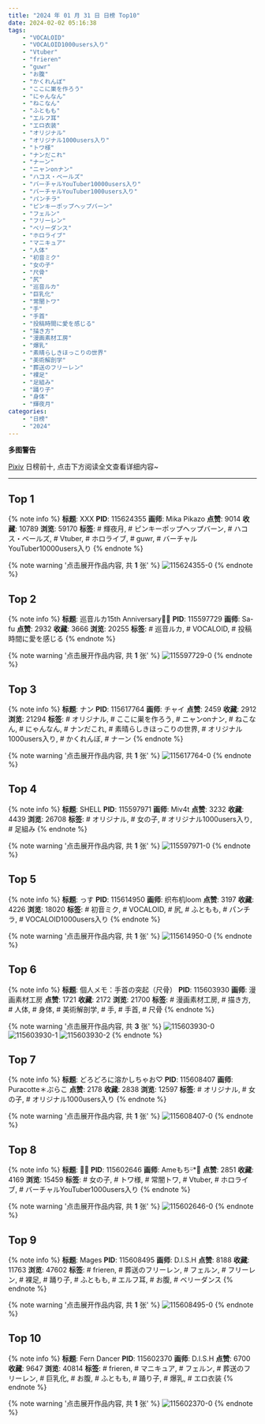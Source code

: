 ```yaml
---
title: "2024 年 01 月 31 日 日榜 Top10"
date: 2024-02-02 05:16:38
tags:
    - "VOCALOID"
    - "VOCALOID1000users入り"
    - "Vtuber"
    - "frieren"
    - "guwr"
    - "お腹"
    - "かくれんぼ"
    - "ここに巣を作ろう"
    - "にゃんなん"
    - "ねこなん"
    - "ふともも"
    - "エルフ耳"
    - "エロ衣装"
    - "オリジナル"
    - "オリジナル1000users入り"
    - "トワ様"
    - "ナンだこれ"
    - "ナーン"
    - "ニャンonナン"
    - "ハコス・ベールズ"
    - "バーチャルYouTuber10000users入り"
    - "バーチャルYouTuber1000users入り"
    - "パンチラ"
    - "ピンキーポップヘップバーン"
    - "フェルン"
    - "フリーレン"
    - "ベリーダンス"
    - "ホロライブ"
    - "マニキュア"
    - "人体"
    - "初音ミク"
    - "女の子"
    - "尺骨"
    - "尻"
    - "巡音ルカ"
    - "巨乳化"
    - "常闇トワ"
    - "手"
    - "手首"
    - "投稿時間に愛を感じる"
    - "描き方"
    - "漫画素材工房"
    - "爆乳"
    - "素晴らしきほっこりの世界"
    - "美術解剖学"
    - "葬送のフリーレン"
    - "裸足"
    - "足組み"
    - "踊り子"
    - "身体"
    - "輝夜月"
categories:
    - "日榜"
    - "2024"
---
```


<i class="fa fa-triangle-exclamation"></i>**多图警告**<i class="fa fa-triangle-exclamation"></i>

[Pixiv](https://www.pixiv.net/) 日榜前十, 点击下方阅读全文查看详细内容~

<!-- more -->

---

## Top 1

{% note info %}
**标题**: XXX
**PID**: 115624355 **画师**: Mika Pikazo
**点赞**: 9014 **收藏**: 10789 **浏览**: 59170
**标签**: # 輝夜月, # ピンキーポップヘップバーン, # ハコス・ベールズ, # Vtuber, # ホロライブ, # guwr, # バーチャルYouTuber10000users入り
{% endnote %}

{% note warning '点击展开作品内容, 共 **1** 张' %}
![115624355-0](https://i.pixiv.re/img-original/img/2024/01/31/00/00/06/115624355_p0.png)
{% endnote %}

## Top 2

{% note info %}
**标题**: 巡音ルカ15th Anniversary🎂🎉
**PID**: 115597729 **画师**: Sa-fu
**点赞**: 2932 **收藏**: 3666 **浏览**: 20255
**标签**: # 巡音ルカ, # VOCALOID, # 投稿時間に愛を感じる
{% endnote %}

{% note warning '点击展开作品内容, 共 **1** 张' %}
![115597729-0](https://i.pixiv.re/img-original/img/2024/01/30/00/00/05/115597729_p0.jpg)
{% endnote %}

## Top 3

{% note info %}
**标题**: ナン
**PID**: 115617764 **画师**: チャイ
**点赞**: 2459 **收藏**: 2912 **浏览**: 21294
**标签**: # オリジナル, # ここに巣を作ろう, # ニャンonナン, # ねこなん, # にゃんなん, # ナンだこれ, # 素晴らしきほっこりの世界, # オリジナル1000users入り, # かくれんぼ, # ナーン
{% endnote %}

{% note warning '点击展开作品内容, 共 **1** 张' %}
![115617764-0](https://i.pixiv.re/img-original/img/2024/01/30/20/30/02/115617764_p0.png)
{% endnote %}

## Top 4

{% note info %}
**标题**: SHELL
**PID**: 115597971 **画师**: Miv4t
**点赞**: 3232 **收藏**: 4439 **浏览**: 26708
**标签**: # オリジナル, # 女の子, # オリジナル1000users入り, # 足組み
{% endnote %}

{% note warning '点击展开作品内容, 共 **1** 张' %}
![115597971-0](https://i.pixiv.re/img-original/img/2024/01/30/00/01/16/115597971_p0.jpg)
{% endnote %}

## Top 5

{% note info %}
**标题**: っす
**PID**: 115614950 **画师**: 织布机loom
**点赞**: 3197 **收藏**: 4226 **浏览**: 18020
**标签**: # 初音ミク, # VOCALOID, # 尻, # ふともも, # パンチラ, # VOCALOID1000users入り
{% endnote %}

{% note warning '点击展开作品内容, 共 **1** 张' %}
![115614950-0](https://i.pixiv.re/img-original/img/2024/01/30/18/40/20/115614950_p0.jpg)
{% endnote %}

## Top 6

{% note info %}
**标题**: 個人メモ：手首の突起（尺骨）
**PID**: 115603930 **画师**: 漫画素材工房
**点赞**: 1721 **收藏**: 2172 **浏览**: 21700
**标签**: # 漫画素材工房, # 描き方, # 人体, # 身体, # 美術解剖学, # 手, # 手首, # 尺骨
{% endnote %}

{% note warning '点击展开作品内容, 共 **3** 张' %}
![115603930-0](https://i.pixiv.re/img-original/img/2024/01/30/06/00/05/115603930_p0.jpg)
![115603930-1](https://i.pixiv.re/img-original/img/2024/01/30/06/00/05/115603930_p1.jpg)
![115603930-2](https://i.pixiv.re/img-original/img/2024/01/30/06/00/05/115603930_p2.jpg)
{% endnote %}

## Top 7

{% note info %}
**标题**: どろどろに溶かしちゃお♡
**PID**: 115608407 **画师**: Puracotte＊ぷらこ
**点赞**: 2178 **收藏**: 2838 **浏览**: 12597
**标签**: # オリジナル, # 女の子, # オリジナル1000users入り
{% endnote %}

{% note warning '点击展开作品内容, 共 **1** 张' %}
![115608407-0](https://i.pixiv.re/img-original/img/2024/01/30/12/05/31/115608407_p0.jpg)
{% endnote %}

## Top 8

{% note info %}
**标题**: 🎀💜
**PID**: 115602646 **画师**: Ameもちᵕ̈*🍭
**点赞**: 2851 **收藏**: 4169 **浏览**: 15459
**标签**: # 女の子, # トワ様, # 常闇トワ, # Vtuber, # ホロライブ, # バーチャルYouTuber1000users入り
{% endnote %}

{% note warning '点击展开作品内容, 共 **1** 张' %}
![115602646-0](https://i.pixiv.re/img-original/img/2024/01/30/03/52/51/115602646_p0.jpg)
{% endnote %}

## Top 9

{% note info %}
**标题**: Mages
**PID**: 115608495 **画师**: D.I.S.H
**点赞**: 8188 **收藏**: 11763 **浏览**: 47602
**标签**: # frieren, # 葬送のフリーレン, # フェルン, # フリーレン, # 裸足, # 踊り子, # ふともも, # エルフ耳, # お腹, # ベリーダンス
{% endnote %}

{% note warning '点击展开作品内容, 共 **1** 张' %}
![115608495-0](https://i.pixiv.re/img-original/img/2024/01/30/12/10/46/115608495_p0.jpg)
{% endnote %}

## Top 10

{% note info %}
**标题**: Fern  Dancer
**PID**: 115602370 **画师**: D.I.S.H
**点赞**: 6700 **收藏**: 9647 **浏览**: 40814
**标签**: # frieren, # マニキュア, # フェルン, # 葬送のフリーレン, # 巨乳化, # お腹, # ふともも, # 踊り子, # 爆乳, # エロ衣装
{% endnote %}

{% note warning '点击展开作品内容, 共 **1** 张' %}
![115602370-0](https://i.pixiv.re/img-original/img/2024/01/30/03/28/25/115602370_p0.jpg)
{% endnote %}
